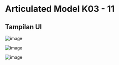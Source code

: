 # Articulated Model K03 - 11

## Tampilan UI 

![image](https://user-images.githubusercontent.com/52845090/125750961-60134e43-2d27-42ae-aca8-31b4670f1519.png)

![image](https://user-images.githubusercontent.com/52845090/125751043-5e9d988f-0e3e-47b2-8c3e-7ac5a99d3533.png)

![image](https://user-images.githubusercontent.com/52845090/125751076-7eba7f90-5770-40ea-a132-5c77e0159578.png)
